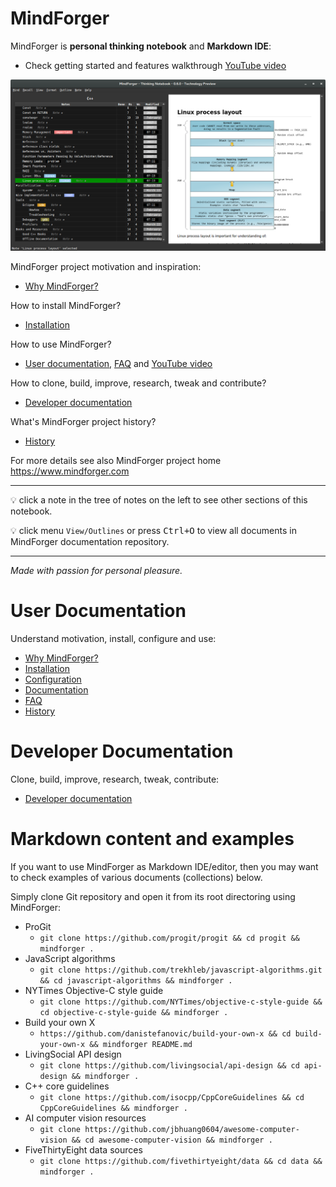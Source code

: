 # MindForger <!-- Metadata: type: Outline; tags: read-this-first; created: 2018-02-23 10:57:35; reads: 178; read: 2018-06-13 11:36:11; revision: 178; modified: 2018-06-13 11:36:11; importance: 0/5; urgency: 0/5; -->

MindForger is **personal thinking notebook** and **Markdown IDE**:

* Check getting started and features walkthrough [YouTube video](https://t.co/ym1KKEny3y)

[![MindForger](mindforger.png)](https://t.co/ym1KKEny3y)

MindForger project motivation and inspiration:

* [Why MindForger?](why-mindforger.md)

How to install MindForger?

* [Installation](installation.md)

How to use MindForger?

* [User documentation](./user-documentation.md), [FAQ](faq.md) and [YouTube video](https://t.co/ym1KKEny3y)

How to clone, build, improve, research, tweak and contribute?

* [Developer documentation](./developer-documentation.md)

What's MindForger project history?

* [History](history.md)

For more details see also MindForger project home https://www.mindforger.com

---

💡 click a note in the tree of notes on the left to see other sections of this notebook.

💡 click menu `View/Outlines` or press <kbd>Ctrl+O</kbd> to view all documents in MindForger
documentation repository.

---

_Made with passion for personal pleasure._

# User Documentation <!-- Metadata: type: Note; created: 2018-02-23 10:57:35; reads: 25; read: 2018-05-29 22:42:54; revision: 5; modified: 2018-05-29 22:42:54; -->
Understand motivation, install, configure and use:

* [Why MindForger?](why-mindforger.md)
* [Installation](installation.md)
* [Configuration](configuration.md)
* [Documentation](user-documentation.md)
* [FAQ](mindforger/faq.md)
* [History](history.md)

# Developer Documentation <!-- Metadata: type: Note; created: 2018-03-18 09:10:35; reads: 21; read: 2018-05-29 22:42:33; revision: 9; modified: 2018-05-29 22:42:33; -->
Clone, build, improve, research, tweak, contribute:

* [Developer documentation](developer-documentation.md)

# Markdown content and examples <!-- Metadata: type: Note; tags: example; created: 2018-05-01 22:28:00; reads: 33; read: 2018-06-08 08:16:50; revision: 33; modified: 2018-06-08 08:16:50; -->

If you want to use MindForger as Markdown IDE/editor, then
you may want to check examples of various documents (collections)
below. 

Simply clone Git repository and open it from its root 
directoring using MindForger:

* ProGit
    * `git clone https://github.com/progit/progit && cd progit && mindforger .`
* JavaScript algorithms
    * `git clone https://github.com/trekhleb/javascript-algorithms.git && cd javascript-algorithms && mindforger .`
* NYTimes Objective-C style guide
    * `git clone https://github.com/NYTimes/objective-c-style-guide && cd objective-c-style-guide && mindforger .`
* Build your own X
    * `https://github.com/danistefanovic/build-your-own-x && cd build-your-own-x && mindforger README.md`
* LivingSocial API design
    * `git clone https://github.com/livingsocial/api-design && cd api-design && mindforger .`
* C++ core guidelines
    * `git clone https://github.com/isocpp/CppCoreGuidelines && cd CppCoreGuidelines && mindforger .`
* AI computer vision resources
    * `git clone https://github.com/jbhuang0604/awesome-computer-vision && cd awesome-computer-vision && mindforger .`
* FiveThirtyEight data sources
    * `git clone https://github.com/fivethirtyeight/data && cd data && mindforger .`
